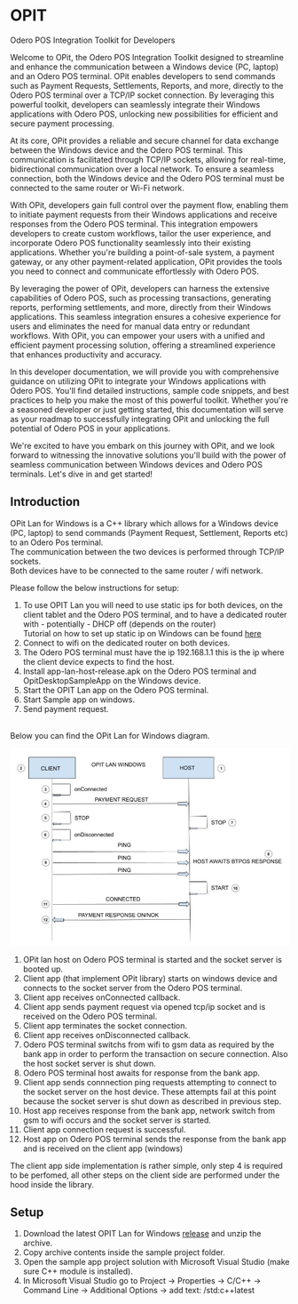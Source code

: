 <h1 id='opit'>OPIT</h1>
<p>Odero POS Integration Toolkit for Developers<br/></p>

<p>Welcome to OPit, the Odero POS Integration Toolkit designed to streamline and enhance the communication between a Windows device (PC, laptop) and an Odero POS terminal. OPit enables developers to send commands such as Payment Requests, Settlements, Reports, and more, directly to the Odero POS terminal over a TCP/IP socket connection. By leveraging this powerful toolkit, developers can seamlessly integrate their Windows applications with Odero POS, unlocking new possibilities for efficient and secure payment processing.<br/></p>

<p>At its core, OPit provides a reliable and secure channel for data exchange between the Windows device and the Odero POS terminal. This communication is facilitated through TCP/IP sockets, allowing for real-time, bidirectional communication over a local network. To ensure a seamless connection, both the Windows device and the Odero POS terminal must be connected to the same router or Wi-Fi network.<br/></p>

<p>With OPit, developers gain full control over the payment flow, enabling them to initiate payment requests from their Windows applications and receive responses from the Odero POS terminal. This integration empowers developers to create custom workflows, tailor the user experience, and incorporate Odero POS functionality seamlessly into their existing applications. Whether you&#39;re building a point-of-sale system, a payment gateway, or any other payment-related application, OPit provides the tools you need to connect and communicate effortlessly with Odero POS.<br/></p>

<p>By leveraging the power of OPit, developers can harness the extensive capabilities of Odero POS, such as processing transactions, generating reports, performing settlements, and more, directly from their Windows applications. This seamless integration ensures a cohesive experience for users and eliminates the need for manual data entry or redundant workflows. With OPit, you can empower your users with a unified and efficient payment processing solution, offering a streamlined experience that enhances productivity and accuracy.<br/></p>

<p>In this developer documentation, we will provide you with comprehensive guidance on utilizing OPit to integrate your Windows applications with Odero POS. You&#39;ll find detailed instructions, sample code snippets, and best practices to help you make the most of this powerful toolkit. Whether you&#39;re a seasoned developer or just getting started, this documentation will serve as your roadmap to successfully integrating OPit and unlocking the full potential of Odero POS in your applications.<br/></p>

<p>We&#39;re excited to have you embark on this journey with OPit, and we look forward to witnessing the innovative solutions you&#39;ll build with the power of seamless communication between Windows devices and Odero POS terminals. Let&#39;s dive in and get started!<br/></p>
<h2 id='introduction'>Introduction</h2>
<p>OPit Lan for Windows is a C++ library which allows for a Windows device (PC, laptop) to send commands (Payment Request, Settlement, Reports etc) to an Odero Pos terminal.<br/>
The communication between the two devices is performed through TCP/IP sockets.<br/>
Both devices have to be connected to the same router / wifi network.</p>

<p>Please follow the below instructions for setup:<br/>
<ol type="1">
  <li>To use OPIT Lan you will need to use static ips for both devices, on the client tablet and the Odero POS terminal, and to have a dedicated router with - potentially - DHCP off (depends on the router)<br/>
Tutorial on how to set up static ip on Windows can be found <a href="https://pureinfotech.com/set-static-ip-address-windows-10">here</a>
</li>
  <li>Connect to wifi on the dedicated router on both devices.</li>
  <li>The Odero POS terminal must have the ip 192.168.1.1 this is the ip where the client device expects to find the host.</li>
  <li>Install app-lan-host-release.apk on the Odero POS terminal and OpitDesktopSampleApp on the Windows device.</li>
  <li>Start the OPIT Lan app on the Odero POS terminal.</li>
  <li>Start Sample app on windows.</li>
  <li>Send payment request.</li>
</ol></p>

<p><br/>
Below you can find the OPit Lan for Windows diagram.
<p align="center"><img src="https://raw.githubusercontent.com/OderoPos/developer-docs/main/images/opit_lan_windows_diagram-08dd9580.jpeg" width=700></p></p>

<ol type="1">
  <li>OPit lan host on Odero POS terminal is started and the socket server is booted up.</li>
  <li>Client app (that implement OPit library) starts on windows device and connects to the socket server from the Odero POS terminal.</li>
  <li>Client app receives onConnected callback.</li>
  <li>Client app sends payment request via opened tcp/ip socket and is received on the Odero POS terminal.</li>
  <li>Client app terminates the socket connection.</li>
  <li>Client app receives onDisconnected callback.</li>
  <li>Odero POS terminal switchs from wifi to gsm data as required by the bank app in order to perform the transaction on secure connection. Also the host socket server is shut down.</li>
  <li>Odero POS terminal host awaits for response from the bank app.</li>
  <li>Client app sends connnection ping requests attempting to connect to the socket server on the host device. These attempts fail at this point because the socket server is shut down as described in previous step.</li>
  <li>Host app receives response from the bank app, network switch from gsm to wifi occurs and the socket server is started.</li>
  <li>Client app connection request is successful.</li>
  <li>Host app on Odero POS terminal sends the response from the bank app and is received on the client app (windows)</li>
</ol>

<p>The client app side implementation is rather simple, only step 4 is required to be perfomed, all other steps on the client side are performed under the hood inside the library.</p>
<h2 id='setup'>Setup</h2>
<ol type="1">
  <li>Download the latest OPIT Lan for Windows <a href="https://github.com/OderoPos/opit-lan-windows/releases">release</a> and unzip the archive.</li>
  <li>Copy archive contents inside the sample project folder.</li>
  <li>Open the sample app project solution with Microsoft Visual Studio (make sure C++ module is installed).</li>
  <li>In Microsoft Visual Studio go to Project -> Properties -> C/C++ -> Command Line -> Additional Options -> add text: /std:c++latest
